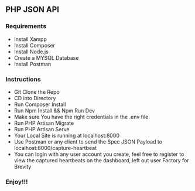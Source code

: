 ## PHP JSON API

### Requirements

<ul>
    <li>Install Xampp</li>
    <li>Install Composer</li>
    <li>Install Node.js</li>
    <li>Create a MYSQL Database</li>
    <li>Install Postman</li>
</ul>

### Instructions

<ul>
    <li>Git Clone the Repo</li>
    <li>CD into Directory</li>
    <li>Run Composer Install</li>
    <li>Run Npm Install && Npm Run Dev</li>
    <li>Make sure You have the right credentials in the .env file</li>
    <li>Run PHP Artisan Migrate</li>
    <li>Run PHP Artisan Serve</li>
    <li>Your Local Site is running at localhost:8000</li>
    <li>Use Postman or any client to send the Spec JSON Payload to localhost:8000/capture-heartbeat</li>
    <li>You can login with any user account you create, feel free to register to view the captured heartbeats on the dashboard, left out user Factory for Brevity</li>

</ul>
<h3>Enjoy!!!</h3>